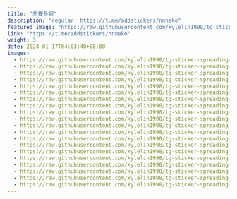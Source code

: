```yaml
---
title: "想要冬眠"
description: "regular: https://t.me/addstickers/nnneko"
featured_image: "https://raw.githubusercontent.com/kylelin1998/tg-sticker-spreading-worldwide-images/main/img/2f3eeef6-5f24-4768-8acd-0d515ec251a3.jpg"
link: "https://t.me/addstickers/nnneko"
weight: 3
date: 2024-01-17T04:03:40+08:00
images:
  - https://raw.githubusercontent.com/kylelin1998/tg-sticker-spreading-worldwide-images/main/img/2f3eeef6-5f24-4768-8acd-0d515ec251a3.jpg
  - https://raw.githubusercontent.com/kylelin1998/tg-sticker-spreading-worldwide-images/main/img/dfcc66d2-d08c-48cd-b8a3-be624eb82e83.jpg
  - https://raw.githubusercontent.com/kylelin1998/tg-sticker-spreading-worldwide-images/main/img/a8018288-5e58-40b0-892d-513ee1e3487f.jpg
  - https://raw.githubusercontent.com/kylelin1998/tg-sticker-spreading-worldwide-images/main/img/d6b4504f-7395-4ed6-bb99-d036ffc3a95b.jpg
  - https://raw.githubusercontent.com/kylelin1998/tg-sticker-spreading-worldwide-images/main/img/5ad92410-9ee3-4784-8910-8b7f34fe348f.jpg
  - https://raw.githubusercontent.com/kylelin1998/tg-sticker-spreading-worldwide-images/main/img/3bf95139-49f1-4e08-89ff-a04c738a9a40.jpg
  - https://raw.githubusercontent.com/kylelin1998/tg-sticker-spreading-worldwide-images/main/img/6e9f8bd0-da40-488c-a0dc-695b119bbfa8.jpg
  - https://raw.githubusercontent.com/kylelin1998/tg-sticker-spreading-worldwide-images/main/img/308b62ef-3dde-4ae7-94b2-872270e04fa1.jpg
  - https://raw.githubusercontent.com/kylelin1998/tg-sticker-spreading-worldwide-images/main/img/36cfb553-fdbe-4371-ac28-8e8b61990bee.jpg
  - https://raw.githubusercontent.com/kylelin1998/tg-sticker-spreading-worldwide-images/main/img/ec2f049c-a042-45f2-97ff-b806bbd9c76a.jpg
  - https://raw.githubusercontent.com/kylelin1998/tg-sticker-spreading-worldwide-images/main/img/d26b6207-e531-482e-868b-397623a25455.jpg
  - https://raw.githubusercontent.com/kylelin1998/tg-sticker-spreading-worldwide-images/main/img/b9418bdb-ddba-49e4-8f52-77023244dd13.jpg
  - https://raw.githubusercontent.com/kylelin1998/tg-sticker-spreading-worldwide-images/main/img/b67a4386-0a41-4930-8b37-d2394c3ba15c.jpg
  - https://raw.githubusercontent.com/kylelin1998/tg-sticker-spreading-worldwide-images/main/img/c51cb5de-d307-42a9-93a0-21bd4a6cbd4d.jpg
  - https://raw.githubusercontent.com/kylelin1998/tg-sticker-spreading-worldwide-images/main/img/babf0cb0-3a79-4696-a299-72989a744908.jpg
  - https://raw.githubusercontent.com/kylelin1998/tg-sticker-spreading-worldwide-images/main/img/ae1703b0-cc16-4937-9ffa-7821f0b41fce.jpg
  - https://raw.githubusercontent.com/kylelin1998/tg-sticker-spreading-worldwide-images/main/img/5232f89d-05c8-4775-a305-4ec7b7e3da57.jpg
  - https://raw.githubusercontent.com/kylelin1998/tg-sticker-spreading-worldwide-images/main/img/ef76fb44-1061-4940-a539-93eef6bf4a5c.jpg
  - https://raw.githubusercontent.com/kylelin1998/tg-sticker-spreading-worldwide-images/main/img/bdc3f366-00f9-4784-9d83-dadccfc146be.jpg
  - https://raw.githubusercontent.com/kylelin1998/tg-sticker-spreading-worldwide-images/main/img/15c7ca6a-72b4-4397-8e62-88ee90a59f90.jpg
---
```

